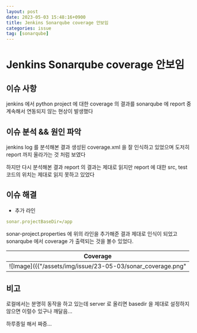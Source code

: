 ```yaml
---
layout: post
date: 2023-05-03 15:48:16+0900
title: Jenkins Sonarqube coverage 안보임
categories: issue
tag: [sonarqube]
---
```


# Jenkins Sonarqube coverage 안보임

## 이슈 사항

jenkins 에서 python project 에 대한 coverage 의 결과를 sonarqube 에 report 중 계속해서
연동되지 않는 현상이 발생했다 

## 이슈 분석 && 원인 파악

jenkins log 를 분석해본 결과 생성된 coverage.xml 을 잘 인식하고 있었으며 도저히 report 까지 올라가는 것 처럼 보였다

하지만 다시 분석해본 결과 report 의 결과는 제대로 읽지만 report 에 대한 src, test 코드의 위치는 제대로 읽지 못하고 있었다

## 이슈 해결

- 추가 라인

```yaml
sonar.projectBaseDir=/app
```

sonar-project.properties 에 위의 라인을 추가해준 결과 제대로 인식이 되었고 sonarqube 에서 coverage 가 출력되는 
것을 볼수 있었다.

|                          Coverage                          |
|:----------------------------------------------------------:| 
| ![Image]({{"/assets/img/issue/23-05-03/sonar_coverage.png" | relative_url}}) |

## 비고

로컬에서는 분명히 동작을 하고 있는데 server 로 올리면 basedir 을 제대로 설정하지 않으면 이럴수 있구나 깨달음...

하루종일 해서 짜증...
